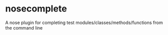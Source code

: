 nosecomplete
============

A nose plugin for completing test modules/classes/methods/functions from the command line